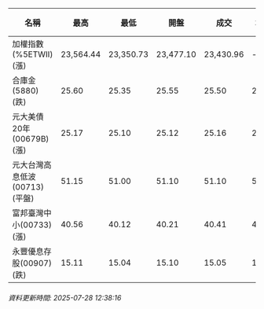 | 名稱 | 最高 | 最低 | 開盤 | 成交 | 均價 | 成交金額(億) | 昨收 | 漲跌幅 | 漲跌 | 總量 | 昨量 | 振幅 |
| -------- | -------- | -------- | -------- |-------- | -------- | -------- |-------- |-------- |-------- | -------- | -------- |-------- |
|加權指數(%5ETWII) (漲)|23,564.44|23,350.73|23,477.10|23,430.96|-|2,451.72|23,364.38|0.28%|66.58|4,867,523|0|0.91%|
|合庫金(5880) (跌)|25.60|25.35|25.55|25.50|25.47|1.12|25.55|0.20%|0.05|4,396|5,335|0.98%|
|元大美債20年(00679B) (漲)|25.17|25.10|25.12|25.16|25.13|6.50|25.10|0.24%|0.06|25,853|31,149|0.28%|
|元大台灣高息低波(00713) (平盤)|51.15|51.00|51.10|51.10|51.08|3.10|51.10|0.00%|0.00|6,059|5,517|0.29%|
|富邦臺灣中小(00733) (漲)|40.56|40.12|40.21|40.41|40.38|0.486|40.00|1.02%|0.41|1,203|667|1.10%|
|永豐優息存股(00907) (跌)|15.11|15.04|15.10|15.05|15.06|0.149|15.08|0.20%|0.03|990|1,330|0.46%|
###### 資料更新時間: 2025-07-28 12:38:16